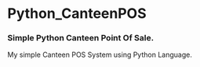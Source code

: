 # Python_CanteenPOS
### Simple Python Canteen Point Of Sale. <br>
My simple Canteen POS System using Python Language.
